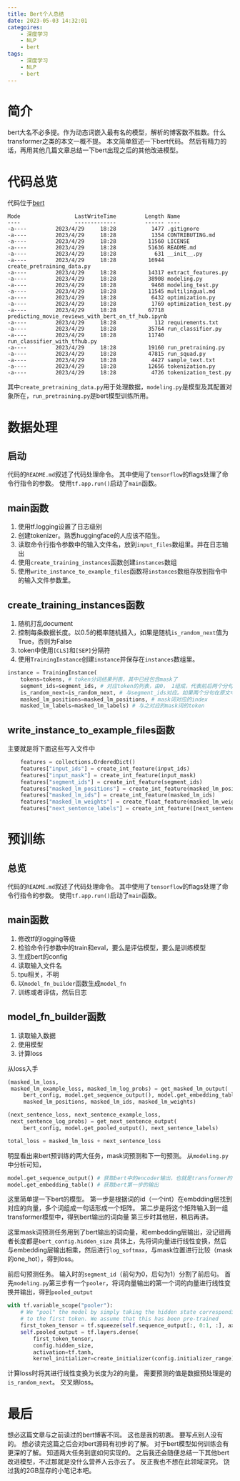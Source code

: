```yaml
---
title: Bert个人总结
date: 2023-05-03 14:32:01
categoires:
	- 深度学习
	- NLP
	- bert
tags:
	- 深度学习
	- NLP
	- bert
---
```


# 简介

bert大名不必多提。作为动态词嵌入最有名的模型，解析的博客数不胜数。什么transformer之类的本文一概不提。 
本文简单叙述一下bert代码。 
然后有精力的话，再用其他几篇文章总结一下bert出现之后的其他改进模型。 

# 代码总览

代码位于[bert](https://github.com/google-research/bert) 

```
Mode                 LastWriteTime         Length Name
----                 -------------         ------ ----
-a----         2023/4/29     18:28           1477 .gitignore
-a----         2023/4/29     18:28           1354 CONTRIBUTING.md
-a----         2023/4/29     18:28          11560 LICENSE
-a----         2023/4/29     18:28          51636 README.md
-a----         2023/4/29     18:28            631 __init__.py
-a----         2023/4/29     18:28          16944 create_pretraining_data.py
-a----         2023/4/29     18:28          14317 extract_features.py
-a----         2023/4/29     18:28          38908 modeling.py
-a----         2023/4/29     18:28           9468 modeling_test.py
-a----         2023/4/29     18:28          11545 multilingual.md
-a----         2023/4/29     18:28           6432 optimization.py
-a----         2023/4/29     18:28           1769 optimization_test.py
-a----         2023/4/29     18:28          67718 predicting_movie_reviews_with_bert_on_tf_hub.ipynb
-a----         2023/4/29     18:28            112 requirements.txt
-a----         2023/4/29     18:28          35764 run_classifier.py
-a----         2023/4/29     18:28          11740 run_classifier_with_tfhub.py
-a----         2023/4/29     18:28          19160 run_pretraining.py
-a----         2023/4/29     18:28          47815 run_squad.py
-a----         2023/4/29     18:28           4427 sample_text.txt
-a----         2023/4/29     18:28          12656 tokenization.py
-a----         2023/4/29     18:28           4726 tokenization_test.py
```

其中`create_pretraining_data.py`用于处理数据，`modeling.py`是模型及其配置对象所在，`run_pretraining.py`是bert模型训练所用。

# 数据处理

## 启动

代码的`README.md`叙述了代码处理命令。 
其中使用了`tensorflow`的flags处理了命令行指令的参数。 
使用`tf.app.run()`启动了`main`函数。

## main函数

1. 使用tf.logging设置了日志级别
2. 创建tokenizer。熟悉huggingface的人应该不陌生。
3. 读取命令行指令参数中的输入文件名，放到`input_files`数组里。并在日志输出
4. 使用`create_training_instances`函数创建`instances`数组
5. 使用`write_instance_to_example_files`函数将`instances`数组存放到指令中的输入文件参数里。

## create_training_instances函数

1. 随机打乱document
2. 控制每条数据长度。以0.5的概率随机插入，如果是随机`is_random_next`值为True，否则为False
2. token中使用`[CLS]`和`[SEP]`分隔符
3. 使用`TrainingInstance`创建`instance`并保存在`instances`数组里。

```python
instance = TrainingInstance(
    tokens=tokens, # token分词结果列表，其中已经包含mask了
    segment_ids=segment_ids, # 对应token的列表，由0， 1组成，代表前后两个分句
    is_random_next=is_random_next, # 与segment_ids对应。如果两个分句在原文中是连续的为False；如果是随机链接（概率0.5）的话为True
    masked_lm_positions=masked_lm_positions, # mask词对应的index
    masked_lm_labels=masked_lm_labels) # 与之对应的mask词的token
```

## write_instance_to_example_files函数

主要就是将下面这些写入文件中

```python
    features = collections.OrderedDict()
    features["input_ids"] = create_int_feature(input_ids)
    features["input_mask"] = create_int_feature(input_mask)
    features["segment_ids"] = create_int_feature(segment_ids)
    features["masked_lm_positions"] = create_int_feature(masked_lm_positions)
    features["masked_lm_ids"] = create_int_feature(masked_lm_ids)
    features["masked_lm_weights"] = create_float_feature(masked_lm_weights)
    features["next_sentence_labels"] = create_int_feature([next_sentence_label])  # 上面的is_random_next
```

# 预训练

## 总览

代码的`README.md`叙述了代码处理命令。 
其中使用了`tensorflow`的flags处理了命令行指令的参数。 
使用`tf.app.run()`启动了`main`函数。

## main函数

1. 修改tf的logging等级
2. 检验命令行参数中的train和eval，要么是评估模型，要么是训练模型
3. 生成bert的config
4. 读取输入文件名
5. tpu相关，不明
6. 以`model_fn_builder`函数生成`model_fn`
7. 训练或者评估，然后日志

## model_fn_builder函数

1. 读取输入数据
2. 使用模型
3. 计算loss

从loss入手
```python
(masked_lm_loss,
 masked_lm_example_loss, masked_lm_log_probs) = get_masked_lm_output(
     bert_config, model.get_sequence_output(), model.get_embedding_table(),
     masked_lm_positions, masked_lm_ids, masked_lm_weights)

(next_sentence_loss, next_sentence_example_loss,
 next_sentence_log_probs) = get_next_sentence_output(
     bert_config, model.get_pooled_output(), next_sentence_labels)

total_loss = masked_lm_loss + next_sentence_loss
```

明显看出来bert预训练的两大任务，mask词预测和下一句预测。
从`modeling.py`中分析可知，
```python
model.get_sequence_output() # 获取bert中的encoder输出，也就是transformer的输出
model.get_embedding_table() # 获取bert第一步的输出
```
这里简单提一下bert的模型。 
第一步是根据词的id（一个int）在embdding层找到对应的向量，多个词组成一句话形成一个矩阵。 
第二步是将这个矩阵输入到一组transformer模型中，得到bert输出的词向量
第三步时其他层，稍后再讲。

这里mask词预测任务用到了bert输出的词向量，和embedding层输出，没记错两者长度都是`bert_config.hidden_size`
具体上，先将词向量进行线性变换，然后与embedding层输出相乘，然后进行`log_softmax`，与mask位置进行比较（mask的one_hot），得到loss。

前后句预测任务。
输入时的`segment_id`（前句为0，后句为1）分割了前后句。
首先`modeling.py`第三步有一个`pooler`，将词向量输出的第一个词的向量进行线性变换并输出，得到`pooled_output`
```python
with tf.variable_scope("pooler"):
    # We "pool" the model by simply taking the hidden state corresponding
    # to the first token. We assume that this has been pre-trained
    first_token_tensor = tf.squeeze(self.sequence_output[:, 0:1, :], axis=1)
    self.pooled_output = tf.layers.dense(
        first_token_tensor,
        config.hidden_size,
        activation=tf.tanh,
        kernel_initializer=create_initializer(config.initializer_range))
```
计算loss时将其进行线性变换为长度为2的向量。
需要预测的值是数据预处理是的`is_random_next`。
交叉熵loss。

# 最后

想必这篇文章与之前读过的bert博客不同。
这也是我的初衷。
要写点别人没有的。
想必读完这篇之后会对bert源码有初步的了解。
对于bert模型如何训练会有更深的了解。
知道两大任务到底如何实现的。
之后我还会随便总结一下其他bert改进模型，不过那就是没什么营养人云亦云了。
反正我也不想在此领域深究。
饶过我的2GB显存的小笔记本吧。
